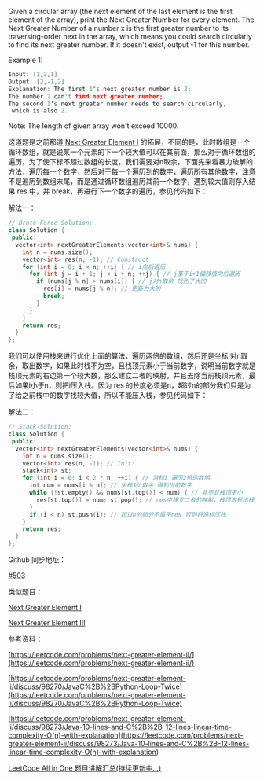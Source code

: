 Given a circular array (the next element of the last element is the first element of the array), print the Next Greater Number for every element. The Next Greater Number of a number x is the first greater number to its traversing-order next in the array, which means you could search circularly to find its next greater number. If it doesn't exist, output -1 for this number.

Example 1:

```cpp
Input: [1,2,1]
Output: [2,-1,2]
Explanation: The first 1's next greater number is 2;   
The number 2 can't find next greater number;   
The second 1's next greater number needs to search circularly,
 which is also 2.
```

Note: The length of given array won't exceed 10000.

这道题是之前那道 [Next Greater Element I](http://www.cnblogs.com/grandyang/p/6399855.html) 的拓展，不同的是，此时数组是一个循环数组，就是说某一个元素的下一个较大值可以在其前面，那么对于循环数组的遍历，为了使下标不超过数组的长度，我们需要对n取余，下面先来看暴力破解的方法，遍历每一个数字，然后对于每一个遍历到的数字，遍历所有其他数字，注意不是遍历到数组末尾，而是通过循环数组遍历其前一个数字，遇到较大值则存入结果 res 中，并 break，再进行下一个数字的遍历，参见代码如下：

解法一：

```cpp
// Brute-Force-Solution:
class Solution {
 public:
  vector<int> nextGreaterElements(vector<int>& nums) {
    int n = nums.size();
    vector<int> res(n, -1); // Construct
    for (int i = 0; i < n; ++i) { // i向后遍历
      for (int j = i + 1; j < i + n; ++j) { // j基于i+1偏移值向后遍历
        if (nums[j % n] > nums[i]) { // j对n取余 找到了大的
          res[i] = nums[j % n]; // 更新为大的
          break;
        }
      }
    }
    return res;
  }
};
```

我们可以使用栈来进行优化上面的算法，遍历两倍的数组，然后还是坐标i对n取余，取出数字，如果此时栈不为空，且栈顶元素小于当前数字，说明当前数字就是栈顶元素的右边第一个较大数，那么建立二者的映射，并且去除当前栈顶元素，最后如果i小于n，则把i压入栈。因为 res 的长度必须是n，超过n的部分我们只是为了给之前栈中的数字找较大值，所以不能压入栈，参见代码如下：

解法二：

```cpp
// Stack-Solution:
class Solution {
 public:
  vector<int> nextGreaterElements(vector<int>& nums) {
    int n = nums.size();
    vector<int> res(n, -1); // Init:
    stack<int> st;
    for (int i = 0; i < 2 * n; ++i) { // 游标i 遍历2倍的数组
      int num = nums[i % n]; // 坐标对n取余 得到当前数字
      while (!st.empty() && nums[st.top()] < num) { // 非空且栈顶更小
        res[st.top()] = num; st.pop(); // res中建立二者的映射，栈顶游标出栈
      }
      if (i < n) st.push(i); // 超过n的部分不属于res 否则将游标压栈
    }
    return res;
  }
};
```

Github 同步地址：

[#503](https://github.com/grandyang/leetcode/issues/503)

类似题目：

[Next Greater Element I](http://www.cnblogs.com/grandyang/p/6399855.html)

[Next Greater Element III](http://www.cnblogs.com/grandyang/p/6716130.html)

参考资料：

[https://leetcode.com/problems/next-greater-element-ii/](https://leetcode.com/problems/next-greater-element-ii/)

[https://leetcode.com/problems/next-greater-element-ii/discuss/98270/JavaC%2B%2BPython-Loop-Twice](https://leetcode.com/problems/next-greater-element-ii/discuss/98270/JavaC%2B%2BPython-Loop-Twice)

[](<https://leetcode.com/problems/next-greater-element-ii/discuss/98273/Java-10-lines-and-C%2B%2B-12-lines-linear-time-complexity-O(n)-with-explanation>)[https://leetcode.com/problems/next-greater-element-ii/discuss/98273/Java-10-lines-and-C%2B%2B-12-lines-linear-time-complexity-O(n)-with-explanation](<https://leetcode.com/problems/next-greater-element-ii/discuss/98273/Java-10-lines-and-C%2B%2B-12-lines-linear-time-complexity-O(n)-with-explanation>)

[LeetCode All in One 题目讲解汇总(持续更新中...)](http://www.cnblogs.com/grandyang/p/4606334.html)
